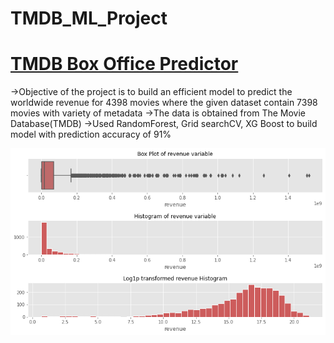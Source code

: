 # TMDB_ML_Project

# [TMDB Box Office Predictor](https://github.com/sujith0707/TMDB_ML_Project/blob/master/TMDbMovieBoxOfficePredictionModel.ipynb) 
->Objective of the project is to build an efficient model to
  predict the worldwide revenue for 4398 movies where
  the given dataset contain 7398 movies with variety of
  metadata
->The data is obtained from The Movie Database(TMDB)
->Used RandomForest, Grid searchCV, XG Boost to build
  model with prediction accuracy of 91%
  
  ![](/images/download1.png)
  
